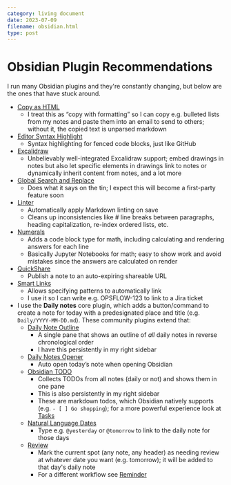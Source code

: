 ```yaml
---
category: living document
date: 2023-07-09
filename: obsidian.html
type: post
---
```


# Obsidian Plugin Recommendations

I run many Obsidian plugins and they're constantly changing, but below are the ones that
have stuck around.

- [Copy as HTML](https://github.com/jenningsb2/copy-as-html)
	- I treat this as “copy with formatting” so I can copy e.g. bulleted lists from my notes and paste them into an email to send to others; without it, the copied text is unparsed markdown
- [Editor Syntax Highlight](https://github.com/deathau/cm-editor-syntax-highlight-obsidian)
	- Syntax highlighting for fenced code blocks, just like GitHub
- [Excalidraw](https://github.com/zsviczian/obsidian-excalidraw-plugin)
	- Unbelievably well-integrated Excalidraw support; embed drawings in notes but also let specific elements in drawings link to notes or dynamically inherit content from notes, and a lot more
- [Global Search and Replace](https://github.com/MahmoudFawzyKhalil/obsidian-global-search-and-replace)
	- Does what it says on the tin; I expect this will become a first-party feature soon
- [Linter](https://github.com/platers/obsidian-linter)
	- Automatically apply Markdown linting on save
	- Cleans up inconsistencies like # line breaks between paragraphs, heading capitalization, re-index ordered lists, etc.
- [Numerals](https://github.com/gtg922r/obsidian-numerals)
	- Adds a code block type for math, including calculating and rendering answers for each line
	- Basically Jupyter Notebooks for math; easy to show work and avoid mistakes since the answers are calculated on render
- [QuickShare](https://github.com/mcndt/obsidian-quickshare)
	- Publish a note to an auto-expiring shareable URL
- [Smart Links](https://github.com/kemayo/obsidian-smart-links)
	- Allows specifying patterns to automatically link
	- I use it so I can write e.g. OPSFLOW-123 to link to a Jira ticket
- I use the **Daily notes** core plugin, which adds a button/command to create a note for today with a predesignated place and title (e.g. `Daily/YYYY-MM-DD.md`). These community plugins extend that:
	- [Daily Note Outline](https://github.com/iiz00/obsidian-daily-note-outline)
		- A single pane that shows an outline of _all_ daily notes in reverse chronological order
		- I have this persistently in my right sidebar
	- [Daily Notes Opener](https://github.com/reorx/obsidian-daily-notes-opener)
		- Auto open today’s note when opening Obsidian
	- [Obsidian TODO](https://github.com/larslockefeer/obsidian-plugin-todo)
		- Collects TODOs from all notes (daily or not) and shows them in one pane
		- This is also persistently in my right sidebar
		- These are markdown todos, which Obsidian natively supports (e.g. `- [ ] Go shopping`); for a more powerful experience look at [Tasks](https://github.com/obsidian-tasks-group/obsidian-tasks)
	- [Natural Language Dates](https://github.com/argenos/nldates-obsidian)
		- Type e.g. `@yesterday` or `@tomorrow` to link to the daily note for those days
	- [Review](https://github.com/ryanjamurphy/review-obsidian)
		- Mark the current spot (any note, any header) as needing review at whatever date you want (e.g. tomorrow); it will be added to that day's daily note
		- For a different workflow see [Reminder](https://github.com/uphy/obsidian-reminder)
